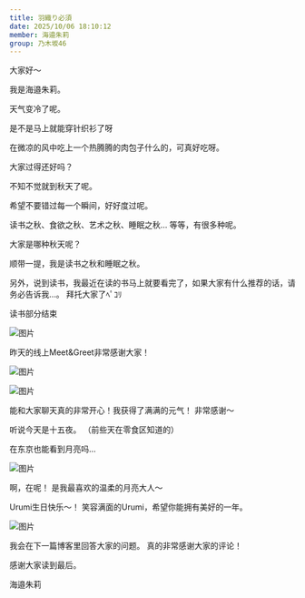 ```yaml
---
title: 羽織り必須
date: 2025/10/06 18:10:12
member: 海邉朱莉
group: 乃木坂46
---
```


大家好〜


我是海邉朱莉。









天气变冷了呢。



是不是马上就能穿针织衫了呀



在微凉的风中吃上一个热腾腾的肉包子什么的，可真好吃呀。












大家过得还好吗？





不知不觉就到秋天了呢。

希望不要错过每一个瞬间，好好度过呢。




读书之秋、食欲之秋、艺术之秋、睡眠之秋…
等等，有很多种呢。

大家是哪种秋天呢？







顺带一提，我是读书之秋和睡眠之秋。


另外，说到读书，我最近在读的书马上就要看完了，如果大家有什么推荐的话，请务必告诉我…。
拜托大家了ﾍﾟｺﾘ









读书部分结束

![图片](https://www.nogizaka46.com/files/46/diary/n46/MEMBER/moblog/202510/mobPvv56C.jpg)













昨天的线上Meet&Greet非常感谢大家！

![图片](https://www.nogizaka46.com/files/46/diary/n46/MEMBER/moblog/202510/moboyzieZ.jpg)


![图片](https://www.nogizaka46.com/files/46/diary/n46/MEMBER/moblog/202510/mobxBHThK.jpg)







能和大家聊天真的非常开心！我获得了满满的元气！
非常感谢〜















听说今天是十五夜。
（前些天在零食区知道的）






在东京也能看到月亮吗…

![图片](https://www.nogizaka46.com/files/46/diary/n46/MEMBER/moblog/202510/mobMdnspN.jpg)


啊，在呢！
是我最喜欢的温柔的月亮大人〜
















Urumi生日快乐〜！
笑容满面的Urumi，希望你能拥有美好的一年。

![图片](https://www.nogizaka46.com/files/46/diary/n46/MEMBER/moblog/202510/mobvrlsJ1.jpg)

















我会在下一篇博客里回答大家的问题。
真的非常感谢大家的评论！




感谢大家读到最后。















海邉朱莉